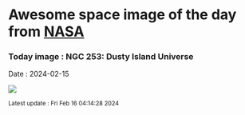 
# Awesome space image of the day from [NASA](https://api.nasa.gov/)

### Today image : NGC 253: Dusty Island Universe
Date : 2024-02-15

![](https://apod.nasa.gov/apod/image/2402/ngc253_STXL6303_RC14_LHaRGB_2023_1024.jpg)

<small>Latest update : Fri Feb 16 04:14:28 2024</small>
        